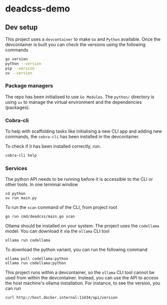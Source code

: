 # deadcss-demo

## Dev setup
This project uses a `devcontainer` to make `Go` and `Python` available. Once the devcontainer is built you can check the versions using the following commands

```bash
go version
python --version
pip --version
uv --version
```

### Package managers
The repo has been initialised to use `Go Modules`. The `python/` directory is using `uv` to manage the virtual environment and the dependencies (packages).

### Cobra-cli
To help with scaffolding tasks like initialising a new CLI app and adding new commands, the `cobra-cli` has been installed in the devcontainer.

To check if it has been installed correctly, run:
```bash
cobra-cli help
```

### Services
The python API needs to be running before it is accessible to the CLI or other tools. In one terminal window
```
cd python
uv run main.py
```

To run the `scan` command of the CLI, from project root
```
go run cmd/deadcss/main.go scan
```

Ollama should be installed on your system. The project uses the `codellama` model. You can download it via the `ollama` CLI tool
```
ollama run codellama
```

To download the python variant, you can run the following command
```
ollama pull codellama:python
ollama run codellama:python
```

This project runs within a devcontainer, so the `ollama` CLI tool cannot be used from within the devcontainer. Instead, you can use the API to access the host machine's ollama installation. For instance, to see the version, you can run
```
curl http://host.docker.internal:11434/api/version
```
